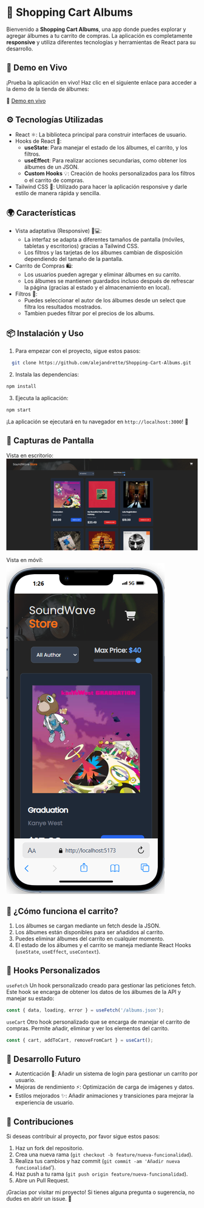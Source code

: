 # 🛒 Shopping Cart Albums

Bienvenido a **Shopping Cart Albums**, una app donde puedes explorar y agregar álbumes a tu carrito de compras. La aplicación es completamente **responsive** y utiliza diferentes tecnologías y herramientas de React para su desarrollo.

## 🚀 Demo en Vivo

¡Prueba la aplicación en vivo! Haz clic en el siguiente enlace para acceder a la demo de la tienda de álbumes:

🔗 [Demo en vivo](http://example.com/ "Title")

## ⚙️ Tecnologías Utilizadas

- React ⚛️: La biblioteca principal para construir interfaces de usuario.
- Hooks de React 🔑:
  - **useState**: Para manejar el estado de los álbumes, el carrito, y los filtros.
  - **useEffect**: Para realizar acciones secundarias, como obtener los álbumes de un JSON.
  - **Custom Hooks** 💡: Creación de hooks personalizados para los filtros o el carrito de compras.
- Tailwind CSS 🎨: Utilizado para hacer la aplicación responsive y darle estilo de manera rápida y sencilla.

## 🌍 Características

- Vista adaptativa (Responsive) 📱💻:
  - La interfaz se adapta a diferentes tamaños de pantalla (móviles, tabletas y escritorios) gracias a Tailwind CSS.
  - Los filtros y las tarjetas de los álbumes cambian de disposición dependiendo del tamaño de la pantalla.
- Carrito de Compras 🛍️:
  - Los usuarios pueden agregar y eliminar álbumes en su carrito.
  - Los álbumes se mantienen guardados incluso después de refrescar la página (gracias al estado y el almacenamiento en local).
- Filtros 🎤:
  - Puedes seleccionar el autor de los álbumes desde un select que filtra los resultados mostrados.
  - Tambien puedes filtrar por el precios de los albums.

## 📦 Instalación y Uso

1. Para empezar con el proyecto, sigue estos pasos:

```bash
  git clone https://github.com/alejandrette/Shopping-Cart-Albums.git
```

2. Instala las dependencias:

```bash
npm install
```

3. Ejecuta la aplicación:

```bash
npm start
```

¡La aplicación se ejecutará en tu navegador en `http://localhost:3000`! 🚀

## 📱 Capturas de Pantalla

Vista en escritorio:
![alt text](./public/image-2.png)

Vista en móvil:
![alt text](./public/image-3.png)

## 📑 ¿Cómo funciona el carrito?

1. Los álbumes se cargan mediante un fetch desde la JSON.
2. Los álbumes están disponibles para ser añadidos al carrito.
3. Puedes eliminar álbumes del carrito en cualquier momento.
4. El estado de los álbumes y el carrito se maneja mediante React Hooks (`useState`, `useEffect`, `useContext`).

## 🧰 Hooks Personalizados

`useFetch`
Un hook personalizado creado para gestionar las peticiones fetch. Este hook se encarga de obtener los datos de los álbumes de la API y manejar su estado:

```js
const { data, loading, error } = useFetch('/albums.json');
```

`useCart`
Otro hook personalizado que se encarga de manejar el carrito de compras. Permite añadir, eliminar y ver los elementos del carrito.

```js
const { cart, addToCart, removeFromCart } = useCart();
```

## 🚀 Desarrollo Futuro

- Autenticación 🔑: Añadir un sistema de login para gestionar un carrito por usuario.
- Mejoras de rendimiento ⚡: Optimización de carga de imágenes y datos.
- Estilos mejorados ✨: Añadir animaciones y transiciones para mejorar la experiencia de usuario.

## 👥 Contribuciones

Si deseas contribuir al proyecto, por favor sigue estos pasos:

1. Haz un fork del repositorio.
2. Crea una nueva rama (`git checkout -b feature/nueva-funcionalidad`).
3. Realiza tus cambios y haz commit (`git commit -am 'Añadir nueva funcionalidad`').
4. Haz push a tu rama (`git push origin feature/nueva-funcionalidad`).
5. Abre un Pull Request.

¡Gracias por visitar mi proyecto! Si tienes alguna pregunta o sugerencia, no dudes en abrir un issue. 💬